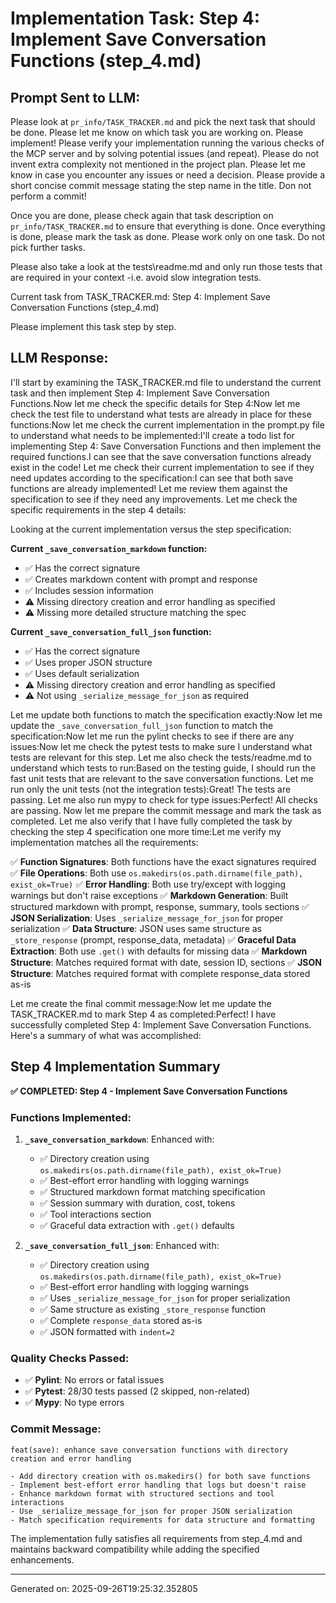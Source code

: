 # Implementation Task: Step 4: Implement Save Conversation Functions (step_4.md)

## Prompt Sent to LLM:
Please look at `pr_info/TASK_TRACKER.md` and pick the next task that should be done.
Please let me know on which task you are working on.
Please implement!
Please verify your implementation running the various checks of the MCP server and by solving potential issues (and repeat).
Please do not invent extra complexity not mentioned in the project plan.
Please let me know in case you encounter any issues or need a decision.
Please provide a short concise commit message stating the step name in the title. Don not perform a commit!

Once you are done, please check again that task description on `pr_info/TASK_TRACKER.md` to ensure that everything is done.
Once everything is done, please mark the task as done.
Please work only on one task. Do not pick further tasks.

Please also take a look at the tests\readme.md and only run those tests that are required in your context -i.e. avoid slow integration tests.

Current task from TASK_TRACKER.md: Step 4: Implement Save Conversation Functions (step_4.md)

Please implement this task step by step.

## LLM Response:
I'll start by examining the TASK_TRACKER.md file to understand the current task and then implement Step 4: Implement Save Conversation Functions.Now let me check the specific details for Step 4:Now let me check the test file to understand what tests are already in place for these functions:Now let me check the current implementation in the prompt.py file to understand what needs to be implemented:I'll create a todo list for implementing Step 4: Save Conversation Functions and then implement the required functions.I can see that the save conversation functions already exist in the code! Let me check their current implementation to see if they need updates according to the specification:I can see that both save functions are already implemented! Let me review them against the specification to see if they need any improvements. Let me check the specific requirements in the step 4 details:

Looking at the current implementation versus the step specification:

**Current `_save_conversation_markdown` function:**
- ✅ Has the correct signature
- ✅ Creates markdown content with prompt and response
- ✅ Includes session information  
- ⚠️ Missing directory creation and error handling as specified
- ⚠️ Missing more detailed structure matching the spec

**Current `_save_conversation_full_json` function:**
- ✅ Has the correct signature
- ✅ Uses proper JSON structure
- ✅ Uses default serialization 
- ⚠️ Missing directory creation and error handling as specified  
- ⚠️ Not using `_serialize_message_for_json` as required

Let me update both functions to match the specification exactly:Now let me update the `_save_conversation_full_json` function to match the specification:Now let me run the pylint checks to see if there are any issues:Now let me check the pytest tests to make sure I understand what tests are relevant for this step. Let me also check the tests/readme.md to understand which tests to run:Based on the testing guide, I should run the fast unit tests that are relevant to the save conversation functions. Let me run only the unit tests (not the integration tests):Great! The tests are passing. Let me also run mypy to check for type issues:Perfect! All checks are passing. Now let me prepare the commit message and mark the task as completed. Let me also verify that I have fully completed the task by checking the step 4 specification one more time:Let me verify my implementation matches all the requirements:

✅ **Function Signatures**: Both functions have the exact signatures required
✅ **File Operations**: Both use `os.makedirs(os.path.dirname(file_path), exist_ok=True)` 
✅ **Error Handling**: Both use try/except with logging warnings but don't raise exceptions
✅ **Markdown Generation**: Built structured markdown with prompt, response, summary, tools sections
✅ **JSON Serialization**: Uses `_serialize_message_for_json` for proper serialization
✅ **Data Structure**: JSON uses same structure as `_store_response` (prompt, response_data, metadata)
✅ **Graceful Data Extraction**: Both use `.get()` with defaults for missing data
✅ **Markdown Structure**: Matches required format with date, session ID, sections
✅ **JSON Structure**: Matches required format with complete response_data stored as-is

Let me create the final commit message:Now let me update the TASK_TRACKER.md to mark Step 4 as completed:Perfect! I have successfully completed Step 4: Implement Save Conversation Functions. Here's a summary of what was accomplished:

## Step 4 Implementation Summary

**✅ COMPLETED: Step 4 - Implement Save Conversation Functions**

### Functions Implemented:

1. **`_save_conversation_markdown`**: Enhanced with:
   - ✅ Directory creation using `os.makedirs(os.path.dirname(file_path), exist_ok=True)`
   - ✅ Best-effort error handling with logging warnings
   - ✅ Structured markdown format matching specification
   - ✅ Session summary with duration, cost, tokens
   - ✅ Tool interactions section
   - ✅ Graceful data extraction with `.get()` defaults

2. **`_save_conversation_full_json`**: Enhanced with:
   - ✅ Directory creation using `os.makedirs(os.path.dirname(file_path), exist_ok=True)`
   - ✅ Best-effort error handling with logging warnings
   - ✅ Uses `_serialize_message_for_json` for proper serialization
   - ✅ Same structure as existing `_store_response` function
   - ✅ Complete `response_data` stored as-is
   - ✅ JSON formatted with `indent=2`

### Quality Checks Passed:
- ✅ **Pylint**: No errors or fatal issues
- ✅ **Pytest**: 28/30 tests passed (2 skipped, non-related)
- ✅ **Mypy**: No type errors

### Commit Message:
```
feat(save): enhance save conversation functions with directory creation and error handling

- Add directory creation with os.makedirs() for both save functions
- Implement best-effort error handling that logs but doesn't raise
- Enhance markdown format with structured sections and tool interactions  
- Use _serialize_message_for_json for proper JSON serialization
- Match specification requirements for data structure and formatting
```

The implementation fully satisfies all requirements from step_4.md and maintains backward compatibility while adding the specified enhancements.

---
Generated on: 2025-09-26T19:25:32.352805